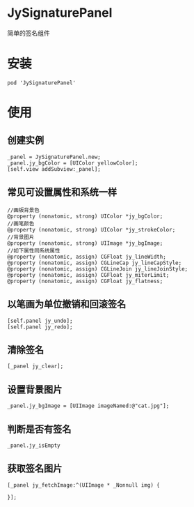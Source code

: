 # JySignaturePanel
简单的签名组件
# 安装
`pod 'JySignaturePanel'`
# 使用
## 创建实例
```
_panel = JySignaturePanel.new;
_panel.jy_bgColor = [UIColor yellowColor];
[self.view addSubview:_panel];
```
## 常见可设置属性和系统一样
```
//画板背景色
@property (nonatomic, strong) UIColor *jy_bgColor;
//画笔颜色
@property (nonatomic, strong) UIColor *jy_strokeColor;
//背景图片
@property (nonatomic, strong) UIImage *jy_bgImage;
//如下属性同系统属性
@property (nonatomic, assign) CGFloat jy_lineWidth;
@property (nonatomic, assign) CGLineCap jy_lineCapStyle;
@property (nonatomic, assign) CGLineJoin jy_lineJoinStyle;
@property (nonatomic, assign) CGFloat jy_miterLimit;
@property (nonatomic, assign) CGFloat jy_flatness;
```
## 以笔画为单位撤销和回滚签名
```
[self.panel jy_undo];
[self.panel jy_redo];
```
## 清除签名
```
[_panel jy_clear];
```
## 设置背景图片
```
_panel.jy_bgImage = [UIImage imageNamed:@"cat.jpg"];
```
## 判断是否有签名
```
_panel.jy_isEmpty
```
## 获取签名图片
```
[_panel jy_fetchImage:^(UIImage * _Nonnull img) {
        
}];
```

